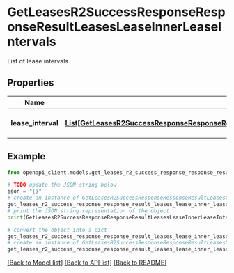 # GetLeasesR2SuccessResponseResponseResultLeasesLeaseInnerLeaseIntervals

List of lease intervals

## Properties

Name | Type | Description | Notes
------------ | ------------- | ------------- | -------------
**lease_interval** | [**List[GetLeasesR2SuccessResponseResponseResultLeasesLeaseInnerLeaseIntervalsLeaseIntervalInner]**](GetLeasesR2SuccessResponseResponseResultLeasesLeaseInnerLeaseIntervalsLeaseIntervalInner.md) | List of lease intervals | 

## Example

```python
from openapi_client.models.get_leases_r2_success_response_response_result_leases_lease_inner_lease_intervals import GetLeasesR2SuccessResponseResponseResultLeasesLeaseInnerLeaseIntervals

# TODO update the JSON string below
json = "{}"
# create an instance of GetLeasesR2SuccessResponseResponseResultLeasesLeaseInnerLeaseIntervals from a JSON string
get_leases_r2_success_response_response_result_leases_lease_inner_lease_intervals_instance = GetLeasesR2SuccessResponseResponseResultLeasesLeaseInnerLeaseIntervals.from_json(json)
# print the JSON string representation of the object
print(GetLeasesR2SuccessResponseResponseResultLeasesLeaseInnerLeaseIntervals.to_json())

# convert the object into a dict
get_leases_r2_success_response_response_result_leases_lease_inner_lease_intervals_dict = get_leases_r2_success_response_response_result_leases_lease_inner_lease_intervals_instance.to_dict()
# create an instance of GetLeasesR2SuccessResponseResponseResultLeasesLeaseInnerLeaseIntervals from a dict
get_leases_r2_success_response_response_result_leases_lease_inner_lease_intervals_from_dict = GetLeasesR2SuccessResponseResponseResultLeasesLeaseInnerLeaseIntervals.from_dict(get_leases_r2_success_response_response_result_leases_lease_inner_lease_intervals_dict)
```
[[Back to Model list]](../README.md#documentation-for-models) [[Back to API list]](../README.md#documentation-for-api-endpoints) [[Back to README]](../README.md)


